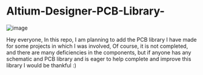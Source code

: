 # Altium-Designer-PCB-Library-
![image](https://github.com/MDerogarian/Altium-Designer-PCB-Library-/assets/74963406/ca72cb78-0270-45da-93cf-a4795c6ef314)

Hey everyone, In this repo, I am planning to add the PCB library I have made for some projects in which I was involved, 
Of course, it is not completed, and there are many deficiencies in the components, but if anyone has any schematic and PCB library and is eager to help complete and improve this library I would be thankful :)

